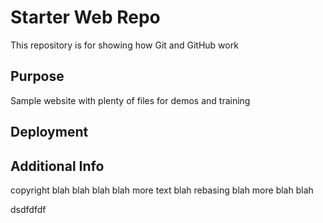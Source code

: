 # Starter Web Repo

This repository is for showing how Git and GitHub work

## Purpose

Sample website with plenty of files for demos and training

## Deployment

## Additional Info

copyright blah blah blah blah more text blah rebasing blah more blah blah

dsdfdfdf